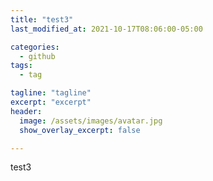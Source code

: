 ```yaml
---
title: "test3"
last_modified_at: 2021-10-17T08:06:00-05:00

categories:
  - github
tags:
  - tag

tagline: "tagline"
excerpt: "excerpt"
header:
  image: /assets/images/avatar.jpg
  show_overlay_excerpt: false

---
```


test3
